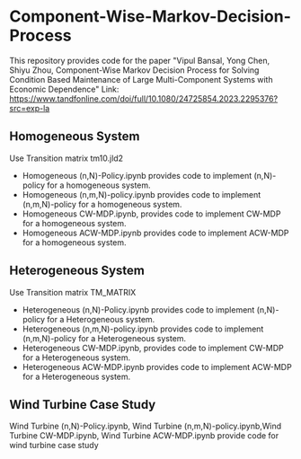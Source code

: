 # Component-Wise-Markov-Decision-Process
This repository provides code for the paper "Vipul Bansal, Yong Chen, Shiyu Zhou, Component-Wise  Markov Decision Process for Solving Condition Based Maintenance of Large Multi-Component Systems with Economic Dependence" 
Link: https://www.tandfonline.com/doi/full/10.1080/24725854.2023.2295376?src=exp-la

## Homogeneous System
Use Transition matrix tm10.jld2
* Homogeneous (n,N)-Policy.ipynb provides code to implement (n,N)-policy for a homogeneous system. 
* Homogeneous (n,m,N)-policy.ipynb provides code to implement (n,m,N)-policy for a homogeneous system.
* Homogeneous CW-MDP.ipynb, provides code to implement CW-MDP for a homogeneous system. 
* Homogeneous ACW-MDP.ipynb  provides code to implement ACW-MDP for a homogeneous system.

## Heterogeneous  System
Use Transition matrix TM_MATRIX
* Heterogeneous  (n,N)-Policy.ipynb provides code to implement (n,N)-policy for a Heterogeneous  system. 
* Heterogeneous  (n,m,N)-policy.ipynb provides code to implement (n,m,N)-policy for a Heterogeneous  system.
* Heterogeneous  CW-MDP.ipynb, provides code to implement CW-MDP for a Heterogeneous  system. 
* Heterogeneous  ACW-MDP.ipynb  provides code to implement ACW-MDP for a Heterogeneous  system. 


## Wind Turbine Case Study 
Wind Turbine (n,N)-Policy.ipynb, Wind Turbine (n,m,N)-policy.ipynb,Wind Turbine CW-MDP.ipynb, Wind Turbine ACW-MDP.ipynb provide code for wind turbine case study
